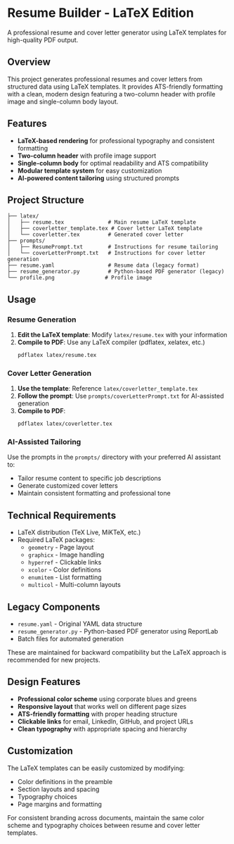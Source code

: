 # Resume Builder - LaTeX Edition

A professional resume and cover letter generator using LaTeX templates for high-quality PDF output.

## Overview

This project generates professional resumes and cover letters from structured data using LaTeX templates. It provides ATS-friendly formatting with a clean, modern design featuring a two-column header with profile image and single-column body layout.

## Features

- **LaTeX-based rendering** for professional typography and consistent formatting
- **Two-column header** with profile image support
- **Single-column body** for optimal readability and ATS compatibility
- **Modular template system** for easy customization
- **AI-powered content tailoring** using structured prompts

## Project Structure

```
├── latex/
│   ├── resume.tex              # Main resume LaTeX template
│   ├── coverletter_template.tex # Cover letter LaTeX template
│   └── coverletter.tex         # Generated cover letter
├── prompts/
│   ├── ResumePrompt.txt        # Instructions for resume tailoring
│   └── coverLetterPrompt.txt   # Instructions for cover letter generation
├── resume.yaml                 # Resume data (legacy format)
├── resume_generator.py         # Python-based PDF generator (legacy)
└── profile.png                # Profile image
```

## Usage

### Resume Generation

1. **Edit the LaTeX template**: Modify `latex/resume.tex` with your information
2. **Compile to PDF**: Use any LaTeX compiler (pdflatex, xelatex, etc.)
   ```bash
   pdflatex latex/resume.tex
   ```

### Cover Letter Generation

1. **Use the template**: Reference `latex/coverletter_template.tex`
2. **Follow the prompt**: Use `prompts/coverLetterPrompt.txt` for AI-assisted generation
3. **Compile to PDF**: 
   ```bash
   pdflatex latex/coverletter.tex
   ```

### AI-Assisted Tailoring

Use the prompts in the `prompts/` directory with your preferred AI assistant to:
- Tailor resume content to specific job descriptions
- Generate customized cover letters
- Maintain consistent formatting and professional tone

## Technical Requirements

- LaTeX distribution (TeX Live, MiKTeX, etc.)
- Required LaTeX packages:
  - `geometry` - Page layout
  - `graphicx` - Image handling
  - `hyperref` - Clickable links
  - `xcolor` - Color definitions
  - `enumitem` - List formatting
  - `multicol` - Multi-column layouts

## Legacy Components

- `resume.yaml` - Original YAML data structure
- `resume_generator.py` - Python-based PDF generator using ReportLab
- Batch files for automated generation

These are maintained for backward compatibility but the LaTeX approach is recommended for new projects.

## Design Features

- **Professional color scheme** using corporate blues and greens
- **Responsive layout** that works well on different page sizes
- **ATS-friendly formatting** with proper heading structure
- **Clickable links** for email, LinkedIn, GitHub, and project URLs
- **Clean typography** with appropriate spacing and hierarchy

## Customization

The LaTeX templates can be easily customized by modifying:
- Color definitions in the preamble
- Section layouts and spacing
- Typography choices
- Page margins and formatting

For consistent branding across documents, maintain the same color scheme and typography choices between resume and cover letter templates.
